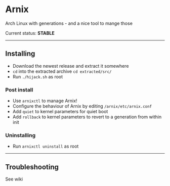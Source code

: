 # Arnix

Arch Linux with generations - and a nice tool to mange those

Current status: **STABLE**

---

## Installing

- Download the newest release and extract it somewhere
- `cd` into the extracted archive `cd extracted/src/`
- Run `./hijack.sh` as root

### Post install

- Use `arnixctl` to manage Arnix!
- Configure the behaviour of Arnix by editing `/arnix/etc/arnix.conf`
- Add `quiet` to kernel parameters for quiet boot
- Add `rollback` to kernel parameters to revert to a generation from within init

### Uninstalling

- Run `arnixctl uninstall` as root

---

## Troubleshooting

See wiki